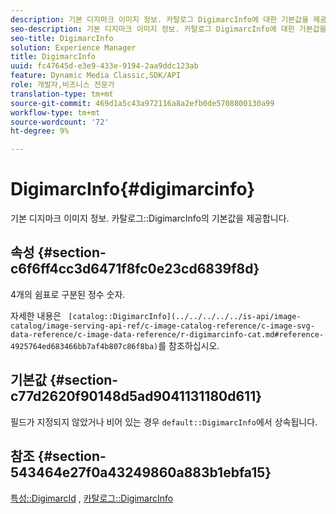 ```yaml
---
description: 기본 디지마크 이미지 정보. 카탈로그 DigimarcInfo에 대한 기본값을 제공합니다.
seo-description: 기본 디지마크 이미지 정보. 카탈로그 DigimarcInfo에 대한 기본값을 제공합니다.
seo-title: DigimarcInfo
solution: Experience Manager
title: DigimarcInfo
uuid: fc47645d-e3e9-433e-9194-2aa9ddc123ab
feature: Dynamic Media Classic,SDK/API
role: 개발자,비즈니스 전문가
translation-type: tm+mt
source-git-commit: 469d1a5c43a972116a8a2efb0de5708800130a99
workflow-type: tm+mt
source-wordcount: '72'
ht-degree: 9%

---
```



# DigimarcInfo{#digimarcinfo}

기본 디지마크 이미지 정보. 카탈로그::DigimarcInfo의 기본값을 제공합니다.

## 속성 {#section-c6f6ff4cc3d6471f8fc0e23cd6839f8d}

4개의 쉼표로 구분된 정수 숫자.

자세한 내용은 ` [catalog::DigimarcInfo](../../../../../is-api/image-catalog/image-serving-api-ref/c-image-catalog-reference/c-image-svg-data-reference/c-image-data-reference/r-digimarcinfo-cat.md#reference-4925764ed683466bb7af4b807c86f8ba)`를 참조하십시오.

## 기본값 {#section-c77d2620f90148d5ad9041131180d611}

필드가 지정되지 않았거나 비어 있는 경우 `default::DigimarcInfo`에서 상속됩니다.

## 참조 {#section-543464e27f0a43249860a883b1ebfa15}

[특성::DigimarcId](../../../../../is-api/image-catalog/image-serving-api-ref/c-image-catalog-reference/c-attributes-reference/r-digimarcid.md#reference-33e3eca7f1874510904e5c8645cecd68) ,  [카탈로그::DigimarcInfo](../../../../../is-api/image-catalog/image-serving-api-ref/c-image-catalog-reference/c-image-svg-data-reference/c-image-data-reference/r-digimarcinfo-cat.md#reference-4925764ed683466bb7af4b807c86f8ba)
